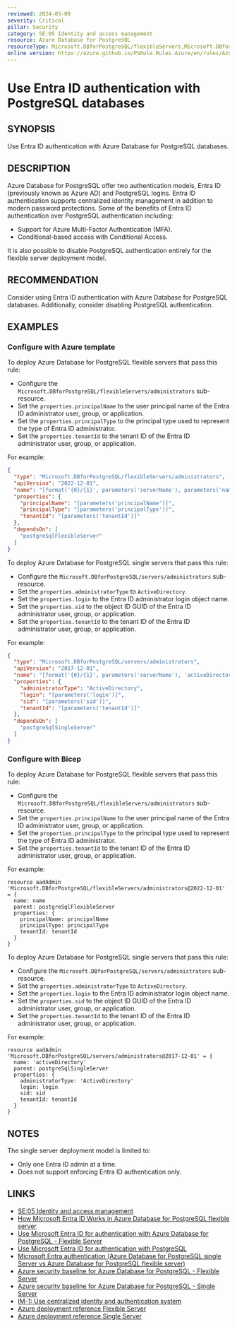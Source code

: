 ```yaml
---
reviewed: 2024-03-09
severity: Critical
pillar: Security
category: SE:05 Identity and access management
resource: Azure Database for PostgreSQL
resourceType: Microsoft.DBforPostgreSQL/flexibleServers,Microsoft.DBforPostgreSQL/servers,Microsoft.DBforPostgreSQL/flexibleServers/administrators,Microsoft.DBforPostgreSQL/servers/administrators
online version: https://azure.github.io/PSRule.Rules.Azure/en/rules/Azure.PostgreSQL.AAD/
---
```


# Use Entra ID authentication with PostgreSQL databases

## SYNOPSIS

Use Entra ID authentication with Azure Database for PostgreSQL databases.

## DESCRIPTION

Azure Database for PostgreSQL offer two authentication models, Entra ID (previously known as Azure AD) and PostgreSQL logins.
Entra ID authentication supports centralized identity management in addition to modern password protections.
Some of the benefits of Entra ID authentication over PostgreSQL authentication including:

- Support for Azure Multi-Factor Authentication (MFA).
- Conditional-based access with Conditional Access.

It is also possible to disable PostgreSQL authentication entirely for the flexible server deployment model.

## RECOMMENDATION

Consider using Entra ID authentication with Azure Database for PostgreSQL databases.
Additionally, consider disabling PostgreSQL authentication.

## EXAMPLES

### Configure with Azure template

To deploy Azure Database for PostgreSQL flexible servers that pass this rule:

- Configure the `Microsoft.DBforPostgreSQL/flexibleServers/administrators` sub-resource.
- Set the `properties.principalName` to the user principal name of the Entra ID administrator user, group, or application.
- Set the `properties.principalType` to the principal type used to represent the type of Entra ID administrator.
- Set the `properties.tenantId` to the tenant ID of the Entra ID administrator user, group, or application.

For example:

```json
{
  "type": "Microsoft.DBforPostgreSQL/flexibleServers/administrators",
  "apiVersion": "2022-12-01",
  "name": "[format('{0}/{1}', parameters('serverName'), parameters('name'))]",
  "properties": {
    "principalName": "[parameters('principalName')]",
    "principalType": "[parameters('principalType')]",
    "tenantId": "[parameters('tenantId')]"
  },
  "dependsOn": [
    "postgreSqlFlexibleServer"
  ]
}
```

To deploy Azure Database for PostgreSQL single servers that pass this rule:

- Configure the `Microsoft.DBforPostgreSQL/servers/administrators` sub-resource.
- Set the `properties.administratorType` to `ActiveDirectory`.
- Set the `properties.login` to the Entra ID administrator login object name.
- Set the `properties.sid` to the object ID GUID of the Entra ID administrator user, group, or application.
- Set the `properties.tenantId` to the tenant ID of the Entra ID administrator user, group, or application.

For example:

```json
{
  "type": "Microsoft.DBforPostgreSQL/servers/administrators",
  "apiVersion": "2017-12-01",
  "name": "[format('{0}/{1}', parameters('serverName'), 'activeDirectory')]",
  "properties": {
    "administratorType": "ActiveDirectory",
    "login": "[parameters('login')]",
    "sid": "[parameters('sid')]",
    "tenantId": "[parameters('tenantId')]"
  },
  "dependsOn": [
    "postgreSqlSingleServer"
  ]
}
```

### Configure with Bicep

To deploy Azure Database for PostgreSQL flexible servers that pass this rule:

- Configure the `Microsoft.DBforPostgreSQL/flexibleServers/administrators` sub-resource.
- Set the `properties.principalName` to the user principal name of the Entra ID administrator user, group, or application.
- Set the `properties.principalType` to the principal type used to represent the type of Entra ID administrator.
- Set the `properties.tenantId` to the tenant ID of the Entra ID administrator user, group, or application.

For example:

```bicep
resource aadAdmin 'Microsoft.DBforPostgreSQL/flexibleServers/administrators@2022-12-01' = {
  name: name
  parent: postgreSqlFlexibleServer
  properties: {
    principalName: principalName
    principalType: principalType
    tenantId: tenantId
  }
}
```

To deploy Azure Database for PostgreSQL single servers that pass this rule:

- Configure the `Microsoft.DBforPostgreSQL/servers/administrators` sub-resource.
- Set the `properties.administratorType` to `ActiveDirectory`.
- Set the `properties.login` to the Entra ID administrator login object name.
- Set the `properties.sid` to the object ID GUID of the Entra ID administrator user, group, or application.
- Set the `properties.tenantId` to the tenant ID of the Entra ID administrator user, group, or application.

For example:

```bicep
resource aadAdmin 'Microsoft.DBforPostgreSQL/servers/administrators@2017-12-01' = {
  name: 'activeDirectory'
  parent: postgreSqlSingleServer
  properties: {
    administratorType: 'ActiveDirectory'
    login: login
    sid: sid
    tenantId: tenantId
  }
}
```

## NOTES

The single server deployment model is limited to:

- Only one Entra ID admin at a time.
- Does not support enforcing Entra ID authentication only.

## LINKS

- [SE:05 Identity and access management](https://learn.microsoft.com/azure/well-architected/security/identity-access)
- [How Microsoft Entra ID Works in Azure Database for PostgreSQL flexible server](https://learn.microsoft.com/azure/postgresql/flexible-server/concepts-azure-ad-authentication#how-azure-ad-works-in-flexible-server)
- [Use Microsoft Entra ID for authentication with Azure Database for PostgreSQL - Flexible Server](https://learn.microsoft.com/azure/postgresql/flexible-server/how-to-configure-sign-in-azure-ad-authentication)
- [Use Microsoft Entra ID for authentication with PostgreSQL](https://learn.microsoft.com/azure/postgresql/single-server/how-to-configure-sign-in-azure-ad-authentication)
- [Microsoft Entra authentication (Azure Database for PostgreSQL single Server vs Azure Database for PostgreSQL flexible server)](https://learn.microsoft.com/azure/postgresql/flexible-server/concepts-azure-ad-authentication#azure-active-directory-authentication-single-server-vs-flexible-server)
- [Azure security baseline for Azure Database for PostgreSQL - Flexible Server](https://learn.microsoft.com/security/benchmark/azure/baselines/azure-database-for-postgresql-flexible-server-security-baseline)
- [Azure security baseline for Azure Database for PostgreSQL - Single Server](https://learn.microsoft.com/security/benchmark/azure/baselines/postgresql-security-baseline)
- [IM-1: Use centralized identity and authentication system](https://learn.microsoft.com/security/benchmark/azure/baselines/azure-database-for-postgresql-flexible-server-security-baseline#im-1-use-centralized-identity-and-authentication-system)
- [Azure deployment reference Flexible Server](https://learn.microsoft.com/azure/templates/microsoft.dbforpostgresql/flexibleservers/administrators)
- [Azure deployment reference Single Server](https://learn.microsoft.com/azure/templates/microsoft.dbforpostgresql/servers/administrators)
